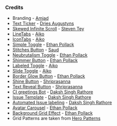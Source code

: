 ### Credits

- Branding - [Amjad](https://twitter.com/Amjaddsn)
- [Text Ticker](https://syntaxui.com/components/text) - [Dries Augustyns](https://counter.driaug.com/)
- [Skewed Infinite Scroll](https://syntaxui.com/animations/skewed-infinite-scroll) - [Steven Tey](https://twitter.com/steventey/status/1740445963163255293)
- [LineTabs](https://syntaxui.com/components/tabs) - [Aiko](https://twitter.com/username_aiko)
- [IconTabs](https://syntaxui.com/components/tabs) - [Aiko](https://twitter.com/username_aiko)
- [Simple Toggle](https://syntaxui.com/components/toggle/simple-toggle) - [Ethan Pollack](https://epoll31.github.io)
- [Stitches Button](https://syntaxui.com/components/button/stitches-button) - [Saud](https://twitter.com/via_saud)
- [Neubrutalism Toggle](https://syntaxui.com/components/button/neubrutalism-button) - [Ethan Pollack](https://epoll31.github.io)
- [Shimmer Button](https://syntaxui.com/components/button/shimmer-button) - [Ethan Pollack](https://epoll31.github.io)
- [Labeled Toggle](https://syntaxui.com/components/toggle/labeled-toggle) - [Aiko](https://twitter.com/username_aiko)
- [Slide Toggle](https://syntaxui.com/components/toggle/slide-toggle) - [Aiko](https://twitter.com/username_aiko)
- [Border Glow Button](https://syntaxui.com/components/button/border-glow-button) - [Ethan Pollack](https://epoll31.github.io)
- [Shine Button](https://syntaxui.com/components/button/shine-button) - [Shriprasanna](https://twitter.com/shriprasanna007)
- [Text Reveal Button](https://syntaxui.com/components/button/text-reveal-button) - [Shriprasanna](https://twitter.com/shriprasanna007)
- [CI greetings Bot](https://github.com/Ansub/SyntaxUI/pull/182) - [Daksh Singh Rathore](https://twitter.com/dakshsinghrath9)
- [Issue Template](https://github.com/Ansub/SyntaxUI/pull/72) - [Daksh Singh Rathore](https://twitter.com/dakshsinghrath9)
- [Automated Issue labeling](https://github.com/Ansub/SyntaxUI/pull/78) - [Daksh Singh Rathore](https://twitter.com/dakshsinghrath9)
- [Avatar Carousel](https://syntaxui.com/components/testimonial) - [Ethan Pollack](https://epoll31.github.io)
- [Background Grid Effect](https://syntaxui.com/effects/background/grid) - [Ethan Pollack](https://epoll31.github.io)
- Grid Patterns are taken from [Hero Patterns](https://heropatterns.com/)
